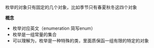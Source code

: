 ﻿枚举的对象只有固定的几个对象，比如季节只有春夏秋冬这四个对象

**概念**

- 枚举对应英文（enumeration 简写enum）
- 枚举是一组常量的集合
- 可以理解为，枚举是一种特殊的类，里面质保函一组有限的特定的对象
